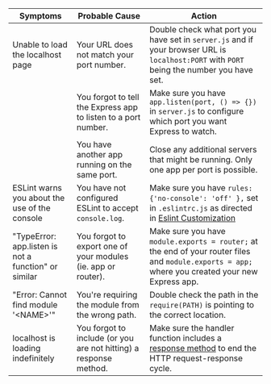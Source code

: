 | **Symptoms** | **Probable Cause** | **Action** |
| ------------ | ------------------ | ---------- |
| Unable to load the localhost page | Your URL does not match your port number. | Double check what port you have set in `server.js` and if your browser URL is `localhost:PORT` with `PORT` being the number you have set. |
|     | You forgot to tell the Express app to listen to a port number. | Make sure you have `app.listen(port, () => {})` in  `server.js` to configure which port you want Express to watch.|
|     | You have another app running on the same port. | Close any additional servers that might be running. Only one app per port is possible. |
|ESLint warns you about the use of the console| You have not configured ESLint to accept `console.log`. | Make sure you have `rules: {'no-console': 'off' },` set in `.eslintrc.js` as directed in [Eslint Customization](/pages/configuration/#customization)|
| "TypeError: app.listen is not a function" or similar | You forgot to export one of your modules (ie. app or router). | Make sure you have `module.exports = router;` at the end of your router files and `module.exports = app;` where you created your new Express app.|
| "Error: Cannot find module '<NAME\>'" | You're requiring the module from the wrong path. | Double check the path in the `require(PATH)` is pointing to the correct location.|
| localhost is loading indefinitely | You forgot to include (or you are not hitting) a response method. | Make sure the handler function includes a [response method](/pages/routes#setting-up-routes) to end the HTTP request-response cycle. |